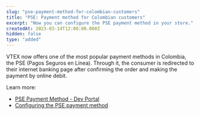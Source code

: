 ```yaml
---
slug: "pse-payment-method-for-colombian-customers"
title: "PSE: Payment method for Colombian customers"
excerpt: "Now you can configure the PSE payment method in your store."
createdAt: 2023-03-14T12:00:00.000Z
hidden: false
type: "added"
---
```


VTEX now offers one of the most popular payment methods in Colombia, the PSE (Pagos Seguros en Línea). Through it, the consumer is redirected to their internet banking page after confirming the order and making the payment by online debit.

Learn more:

- [PSE Payment Method - Dev Portal](https://developers.vtex.com/docs/guides/pse-payment-method)
- [Configuring the PSE payment method](https://help.vtex.com/en/tutorial/setting-up-payments-with-pse--7dRChubn7TqdEyWrHQEQp6)
